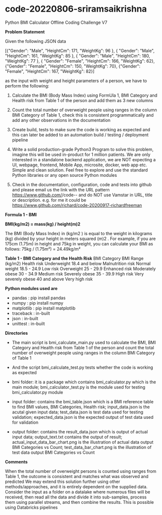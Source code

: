 # code-20220806-sriramsaikrishna

Python BMI Calculator Offline Coding Challenge V7

**Problem Statement** 

Given the following JSON data

[{"Gender": "Male", "HeightCm": 171, "WeightKg": 96 },
{ "Gender": "Male", "HeightCm": 161, "WeightKg": 85 },
{ "Gender": "Male", "HeightCm": 180, "WeightKg": 77 },
{ "Gender": "Female", "HeightCm": 166, "WeightKg": 62},
{"Gender": "Female", "HeightCm": 150, "WeightKg": 70},
{"Gender": "Female", "HeightCm": 167, "WeightKg": 82}]

as the input with weight and height parameters of a person, we have to perform the following:

1) Calculate the BMI (Body Mass Index) using FormUla 1, BMI Category and Health risk
from Table 1 of the person and add them as 3 new columns

2) Count the total number of overweight people using ranges in the column BMI Category
of Table 1, check this is consistent programmatically and add any other observations in
the documentation

3) Create build, tests to make sure the code is working as expected and this can later be
added to an automation build / testing / deployment pipeline

4) Write a solid production-grade Python3 Program to solve this problem, imagine this will
be used in-product for 1 million patients. We are only interested in a standalone
backend application, we are NOT expecting a UI, webpage, frontend, Mobile App,
microsite, docker, web app etc. Simple and clean solution. Feel free to explore and use
the standard Python libraries or any open source Python modules

5) Check in the documentation, configuration, code and tests into github and please email
us the link with the URL pattern
https://www.github.com/<owner>/code-<date>-<your fullname> and do NOT
use Vamstar in URL, title or description. e.g. for me it could be
https://www.github.com/richard/code-20200917-richardfreeman


**Formula 1 - BMI**

**BMI(kg/m2) = mass(kg) / height(m)2**


The BMI (Body Mass Index) in (kg/m2
) is equal to the weight in kilograms (kg) divided by your
height in meters squared (m)2
. For example, if you are 175cm (1.75m) in height and 75kg in
weight, you can calculate your BMI as follows: 75kg / (1.75m²) = 24.49kg/m²

**Table 1 - BMI Category and the Health Risk**
BMI Category   BMI Range (kg/m2)   Health risk
Underweight   18.4 and below   Malnutrition risk
Normal weight   18.5 - 24.9   Low risk
Overweight   25 - 29.9   Enhanced risk
Moderately obese   30 - 34.9   Medium risk
Severely obese   35 - 39.9   High risk
Very severely obese   40 and above   Very high risk


**Python modules used are**

- pandas : pip install pandas
- numpy : pip install numpy
- matplotlib : pip install matplotlib
- traceback : in-built
- json : in-built
- unittest : in-built

**Directories**

- The main script is bmi_calculate_main.py used to calculate the BMI, BMI Category and Health risk
from Table 1 of the person and count the total number of overweight people using ranges in the column BMI Category
of Table 1
- And the script bmi_calculate_test.py tests whether the code is working as expected

- bmi folder: it is a package which contains bmi_calculator.py which is the main module; bmi_calculator_test.py is the module used for testing bmi_calculator.py module

- input folder: contains the bmi_table.json which is a BMI reference table to find BMI values, BMI Categories, Health risk; input_data.json is the acutal given input data; 
test_data.json is test data used for testing validation; expected_data.json is the expected output of test data used for validation

- output folder: contains the result_data.json which is output of actual input data; output_text.txt contains the output of result; actual_input_data_bar_chart.png is the illustration of actual data output BMI Categories vs Count; test_data_bar_chart.png is the illustration of test data output BMI Categories vs Count


**Comments**

When the total number of overweight persons is counted using ranges from Table 1, the outcome is consistent and matches what was observed and predicted
We may extend this solution further using other methods/approaches, and it is entirely dependent on the supplied data. Consider the input as a folder on a datalake where numerous files will be received, then read all the data and divide it into sub-samples, process them using parallel streams, and then combine the results. This is possible using Databricks pipelines